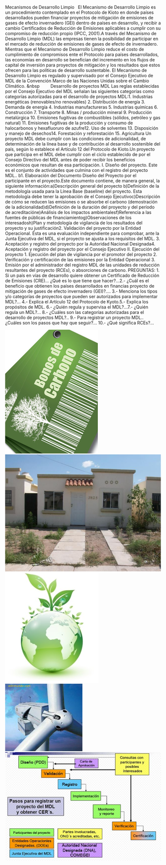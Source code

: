  Mecanismos de Desarrollo Limpio   El Mecanismo de Desarrollo Limpio es un procedimiento contemplado en el Protocolo de Kioto en donde países desarrollados pueden financiar proyectos de mitigación de emisiones de gases de efecto invernadero (GEI) dentro de países en desarrollo, y recibir a cambio Certificados de Reducción de Emisiones aplicables a cumplir con su compromiso de reducción propio (IPCC, 2001).A través del Mecanismo de Desarrollo Limpio (MDL) las empresas tienen la posibilidad de participar en el mercado de reducción de emisiones de gases de efecto de invernadero. Mientras que el Mecanismo de Desarrollo Limpio reduce el costo de cumplimiento de compromisos ente el Protocolo para países desarrollados, las economías en desarrollo se benefician del incremento en los flujos de capital de inversión para proyectos de mitigación y los resultados que estos ofrecen para las políticas de desarrollo sustentable. El Mecanismo de Desarrollo Limpio es regulado y supervisado por el Consejo Ejecutivo de MDL de la Convención Marco de las Naciones Unidas sobre el Cambio Climático. &nbsp         Desarrollo de proyectos MDL Las reglas establecidas por el Consejo Ejecutivo del MDL señalan las siguientes categorías como categorías autorizadas para el desarrollo de proyectos MDL:1. Industrias energéticas (renovables/no renovables) 2. Distribución de energía 3. Demanda de energía 4. Industrias manufactureras 5. Industrias químicas 6. Construcción 7. Transporte 8. Minas / producción mineral 9. Producción metalúrgica 10. Emisiones fugitivas de combustibles (sólidos, petróleo y gas natural) 11. Emisiones fugitivas de la producción y consumo de halocarbonos y hexafluoruro de azufre12. Uso de solventes 13. Disposición y manejo de desechos14. Forestación y reforestación 15. Agricultura Un proyecto MDL debe cumplir con las condiciones de adicionalidad, de determinación de la línea base y de contribución al desarrollo sostenible del país, según lo establece el Artículo 12 del Protocolo de Kioto.Un proyecto que participa en el MDL debe cumplir con el ciclo establecido de por el Consejo Directivo del MDL antes de poder recibir los beneficios económicos que resultan de esa participación. I. Diseño del proyecto. Este es el conjunto de actividades que culmina con el registro del proyecto MDL.. b1. Elaboración del Documento Diseño del Proyecto por el participante en el proyecto.Este documento contiene, de manera general, la siguiente información:a)Descripción general del proyecto b)Definición de la metodología usada para la Línea Base (baseline) del proyecto. Esta metodología debe tener la aprobación de el Consejo Ejecutivoc)Descripción de cómo se reducen las emisiones o se absorbe el carbono (demostración de la adicionalidad)d)Definición de la duración del proyecto y del período de acreditacióne)Análisis de los impactos ambientalesf)Referencia a las fuentes de públicas de financiamientog)Observaciones de los interesadosh)Plan y metodología de vigilancia de los resultados del proyecto y su justificación2. Validación del proyecto por la Entidad Operacional. Ésta es una evaluación independiente para comprobar, ante la Junta Ejecutiva del MDL, si el proyecto se ajusta a los requisitos del MDL. 3. Aceptación y registro del proyecto por la Autoridad Nacional Designada4. Aceptación y registro del proyecto por el Consejo Ejecutivo II. Ejecución del proyecto 1. Ejecución del plan de vigilancia por el promotor del proyecto 2. Verificación y certificación de las emisiones por la Entidad Operacional 3. Emisión por el administrador del registro MDL de las unidades de reducción resultantes del proyecto (RCEs), o absorciones de carbono. PREGUNTAS: 1. Si un país en vías de desarrollo quiere obtener un Certificado de Reducción de Emisiones (CRE)... ¿Qué es lo que tiene que hacer?...2.- ¿Cuál es el beneficio que obtienen los países desarrollados en financias proyecto de mitigación de gases de efecto invernadero (GEI)?.... 3.- Menciona los tipos y/o categorías de proyectos que pueden ser autorizados para implementar MDL?... 4.- Explica el Artículo 12 del Protocolo de Kyoto.5.- Explica los propósitos de MDL. 6.- ¿Quién regula y supervisa el MDL?...7.- ¿Quién regula un MDL?... 8.- ¿Cuáles son las categorías autorizadas para el desarrollo de proyectos MDL?.. 9.- Para registrar un proyecto MDL.. ¿Cuáles son los pasos que hay que seguir?... 10.- ¿Qué significa RCEs?...     

<div class="mdl-grid">
<div class="mdl-cell mdl-cell--6-col mdl-typography--text-center">
<img src='./content/9/M9.69/MDL.2.jpg'>
</div>
<div class="mdl-cell mdl-cell--6-col mdl-typography--text-center">
<img src='./content/9/M9.69/MDL.4.jpg'>
</div>
<div class="mdl-cell mdl-cell--6-col mdl-typography--text-center">
<img src='./content/9/M9.69/MDL.8.jpg'>
</div>
<div class="mdl-cell mdl-cell--6-col mdl-typography--text-center">
<img src='./content/9/M9.69/MDL.3.jpg'>
</div>
<div class="mdl-cell mdl-cell--6-col mdl-typography--text-center">
<img src='./content/9/M9.69/MDL._Pasos_para_el_registro.jpg'>
</div>
</div>